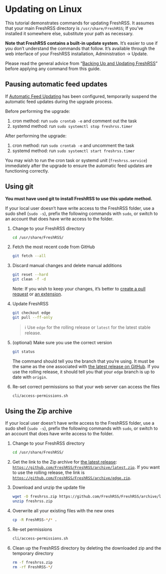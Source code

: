 # Updating on Linux

This tutorial demonstrates commands for updating FreshRSS. It assumes that your main FreshRSS directory is `/usr/share/FreshRSS`; If you’ve installed it somewhere else, substitute your path as necessary.

**Note that FreshRSS contains a built-in update system.** It’s easier to use if you don’t understand the commands that follow. It’s available through the web interface of your FreshRSS installation, Administration → Update.

Please read the general advice from “[Backing Up and Updating FreshRSS](04_Updating.md)” before applying any command from this guide.

## Pausing automatic feed updates

If [Automatic Feed Updating](08_FeedUpdates.md) has been configured, temporarily suspend the automatic feed updates during the upgrade process.

Before performing the upgrade:

1. cron method: run `sudo crontab -e` and comment out the task
2. systemd method: run `sudo systemctl stop freshrss.timer`

After performing the upgrade:

1. cron method: run `sudo crontab -e` and uncomment the task
2. systemd method: run `sudo systemctl start freshrss.timer`

You may wish to run the cron task or systemd unit (`freshrss.service`) immediately after the upgrade to ensure the automatic feed updates are functioning correctly.

## Using git

**You must have used git to install FreshRSS to use this update method.**

If your local user doesn’t have write access to the FreshRSS folder, use a sudo shell (`sudo -s`), prefix the following commands with `sudo`, or switch to an account that does have write access to the folder.

1. Change to your FreshRSS directory
	```sh
	cd /usr/share/FreshRSS/
	```

2. Fetch the most recent code from GitHub
	```sh
	git fetch --all
	```

3. Discard manual changes and delete manual additions
	```sh
	git reset --hard
	git clean -f -d
	```

	Note: If you wish to keep your changes, it’s better to [create a pull request](https://github.com/FreshRSS/FreshRSS/compare) or [an extension](../developers/03_Backend/05_Extensions.md).

4. Update FreshRSS
	```sh
	git checkout edge
	git pull --ff-only
	```

	> ℹ️ Use `edge` for the rolling release or `latest` for the latest stable release.

5. (optional) Make sure you use the correct version
	```sh
	git status
	```

	The command should tell you the branch that you’re using. It must be the same as the one associated with [the latest release on GitHub](https://github.com/FreshRSS/FreshRSS/releases/latest).
	If you use the rolling release, it should tell you that your `edge` branch is up to date with `origin`.

6. Re-set correct permissions so that your web server can access the files
	```sh
	cli/access-permissions.sh
	```

## Using the Zip archive

If your local user doesn’t have write access to the FreshRSS folder, use a sudo shell (`sudo -s`), prefix the following commands with `sudo`, or switch to an account that does have write access to the folder.

1. Change to your FreshRSS directory
	```sh
	cd /usr/share/FreshRSS/
	```

2. Get the link to the Zip archive for [the latest release](https://github.com/FreshRSS/FreshRSS/releases/latest): [`https://github.com/FreshRSS/FreshRSS/archive/latest.zip`](https://github.com/FreshRSS/FreshRSS/archive/latest.zip). If you want to use the rolling release, the link is [`https://github.com/FreshRSS/FreshRSS/archive/edge.zip`](https://github.com/FreshRSS/FreshRSS/archive/edge.zip).

3. Download and unzip the update file
	```sh
	wget -O freshrss.zip https://github.com/FreshRSS/FreshRSS/archive/latest.zip
	unzip freshrss.zip
	```

4. Overwrite all your existing files with the new ones
	```sh
	cp -R FreshRSS-*/* .
	```

5. Re-set permissions
	```sh
	cli/access-permissions.sh
	```

6. Clean up the FreshRSS directory by deleting the downloaded zip and the temporary directory
	```sh
	rm -f freshrss.zip
	rm -rf FreshRSS-*/
	```
